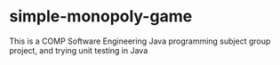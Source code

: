 # simple-monopoly-game

This is a COMP Software Engineering Java programming subject group project, and trying unit testing in Java


